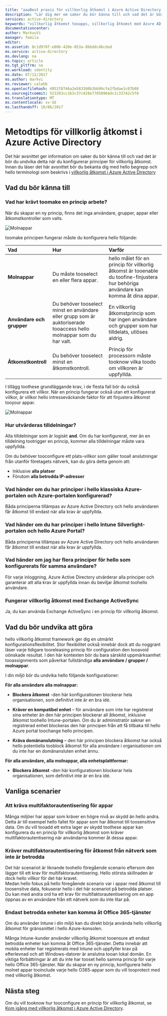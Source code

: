 ```yaml
---
title: "aaaBest praxis för villkorlig åtkomst i Azure Active Directory | Microsoft Docs"
description: "Lär dig mer om saker du bör känna till och vad det är bör du undvika detta när du konfigurerar principer för villkorlig åtkomst."
services: active-directory
keywords: "villkorlig åtkomst tooapps, villkorlig åtkomst med Azure AD, säker åtkomst toocompany resurser, principer för villkorlig åtkomst"
documentationcenter: 
author: MarkusVi
manager: femila
editor: 
ms.assetid: 8c1d978f-e80b-420e-853a-8bbddc4bcdad
ms.service: active-directory
ms.devlang: na
ms.topic: article
ms.tgt_pltfrm: na
ms.workload: identity
ms.date: 07/12/2017
ms.author: markvi
ms.reviewer: calebb
ms.openlocfilehash: 4952f8746a2e583380b3bb99cfe2fbdae1c07b08
ms.sourcegitcommit: 523283cc1b3c37c428e77850964dc1c33742c5f0
ms.translationtype: MT
ms.contentlocale: sv-SE
ms.lasthandoff: 10/06/2017
---
```

# <a name="best-practices-for-conditional-access-in-azure-active-directory"></a>Metodtips för villkorlig åtkomst i Azure Active Directory

Det här avsnittet ger information om saker du bör känna till och vad det är bör du undvika detta när du konfigurerar principer för villkorlig åtkomst. Innan du läser det här avsnittet bör du bekanta dig med hello begrepp och hello terminologi som beskrivs i [villkorlig åtkomst i Azure Active Directory](active-directory-conditional-access-azure-portal.md)

## <a name="what-you-should-know"></a>Vad du bör känna till

### <a name="whats-required-toomake-a-policy-work"></a>Vad har krävt toomake en princip arbete?

När du skapar en ny princip, finns det inga användare, grupper, appar eller åtkomstkontroller som valts.

![Molnappar](./media/active-directory-conditional-access-best-practices/02.png)


toomake principen fungerar måste du konfigurera hello följande:


|Vad           | Hur                                  | Varför|
|:--            | :--                                  | :-- |
|**Molnappar** |Du måste tooselect en eller flera appar.  | hello målet för en princip för villkorlig åtkomst är tooenable du toofine-finjustera hur behöriga användare kan komma åt dina appar.|
| **Användare och grupper** | Du behöver tooselect minst en användare eller grupp som är auktoriserade tooaccess hello molnappar som du har valt. | En villkorlig åtkomstprincip som har ingen användare och grupper som har tilldelats, utlöses aldrig. |
| **Åtkomstkontroll** | Du behöver tooselect minst en åtkomstkontroll. | Princip för processorn måste tooknow vilka toodo om villkoren är uppfyllda.|


I tillägg toothese grundläggande krav, i de flesta fall bör du också konfigurera ett villkor. När en princip fungerar också utan ett konfigurerat villkor, är villkor hello intresseväckande faktor för att finjustera åtkomst tooyour appar.


![Molnappar](./media/active-directory-conditional-access-best-practices/04.png)



### <a name="how-are-assignments-evaluated"></a>Hur utvärderas tilldelningar?

Alla tilldelningar som är logiskt **and**. Om du har konfigurerat, mer än en tilldelning tootrigger en princip, kommer alla tilldelningar måste vara uppfyllda.  

Om du behöver tooconfigure ett plats-villkor som gäller tooall anslutningar från utanför företagets nätverk, kan du göra detta genom att:

- Inklusive **alla platser**
- Förutom **alla betrodda IP-adresser**

### <a name="what-happens-if-you-have-policies-in-hello-azure-classic-portal-and-azure-portal-configured"></a>Vad händer om du har principer i hello klassiska Azure-portalen och Azure-portalen konfigurerad?  
Båda principerna tillämpas av Azure Active Directory och hello användaren får åtkomst till endast när alla krav är uppfyllda.

### <a name="what-happens-if-you-have-policies-in-hello-intune-silverlight-portal-and-hello-azure-portal"></a>Vad händer om du har principer i hello Intune Silverlight-portalen och hello Azure Portal?
Båda principerna tillämpas av Azure Active Directory och hello användaren får åtkomst till endast när alla krav är uppfyllda.

### <a name="what-happens-if-i-have-multiple-policies-for-hello-same-user-configured"></a>Vad händer om jag har flera principer för hello som konfigurerats för samma användare?  
För varje inloggning, Azure Active Directory utvärderar alla principer och garanterar att alla krav är uppfyllda innan du beviljar åtkomst toohello användare.


### <a name="does-conditional-access-work-with-exchange-activesync"></a>Fungerar villkorlig åtkomst med Exchange ActiveSync

Ja, du kan använda Exchange ActiveSync i en princip för villkorlig åtkomst.


## <a name="what-you-should-avoid-doing"></a>Vad du bör undvika att göra

hello villkorlig åtkomst framework ger dig en utmärkt konfigurationsflexibilitet. Stor flexibilitet också innebär dock att du noggrant läser varje tidigare tooreleasing princip för configuration den tooavoid oönskade resultat. I den här kontexten bör du bara särskild uppmärksamhet tooassignments som påverkar fullständiga **alla användare / grupper / molnappar**.

I din miljö bör du undvika hello följande konfigurationer:


**För alla användare alla molnappar:**

- **Blockera åtkomst** -den här konfigurationen blockerar hela organisationen, som definitivt inte är en bra idé.

- **Kräver en kompatibel enhet** – för användare som inte har registrerat sina enheter än den här principen blockerar all åtkomst, inklusive åtkomst toohello Intune-portalen. Om du är administratör saknar en registrerad enhet blockeras den här principen från att få tillbaka till hello Azure portal toochange hello principen.

- **Kräva domänanslutning** – den här principen blockera åtkomst har också hello potentiella tooblock åtkomst för alla användare i organisationen om du inte har en domänansluten enhet ännu.


**För alla användare, alla molnappar, alla enhetsplattformar:**

- **Blockera åtkomst** -den här konfigurationen blockerar hela organisationen, som definitivt inte är en bra idé.


## <a name="common-scenarios"></a>Vanliga scenarier

### <a name="requiring-multi-factor-authentication-for-apps"></a>Att kräva multifaktorautentisering för appar

Många miljöer har appar som kräver en högre nivå av skydd än hello andra.
Detta är till exempel hello fallet för appar som har åtkomst till toosensitive data.
Om du vill tooadd ett extra lager av skydd toothese appar kan konfigurera du en princip för villkorlig åtkomst som kräver multifaktorautentisering när användarna kommer åt dessa appar.


### <a name="requiring-multi-factor-authentication-for-access-from-networks-that-are-not-trusted"></a>Kräver multifaktorautentisering för åtkomst från nätverk som inte är betrodda

Det här scenariot är liknande toohello föregående scenario eftersom den lägger till ett krav för multifaktorautentisering.
Hello största skillnaden är dock hello villkor för det här kravet.  
Medan hello fokus på hello föregående scenario var i appar med åtkomst till toosensitve data, fokuserar hello i det här scenariot på betrodda platser.  
Du kan med andra ord ha ett krav för multifaktorautentisering om en app öppnas av en användare från ett nätverk som du inte litar på.


### <a name="only-trusted-devices-can-access-office-365-services"></a>Endast betrodda enheter kan komma åt Office 365-tjänster

Om du använder Intune i din miljö kan du direkt börja använda hello villkorlig åtkomst för gränssnittet i hello Azure-konsolen.

Många Intune-kunder använder villkorlig åtkomst tooensure att endast betrodda enheter kan komma åt Office 365-tjänster. Detta innebär att mobila enheter har registrerats med Intune och uppfyller krav på efterlevnad och att Windows-datorer är anslutna tooan lokal domän. En viktiga förbättringar är att du inte har tooset hello samma princip för varje hello Office 365-tjänster.  När du skapar en ny princip, konfigurera hello molnet appar tooinclude varje hello O365-appar som du vill tooprotect med med villkorlig åtkomst.

## <a name="next-steps"></a>Nästa steg

Om du vill tooknow hur tooconfigure en princip för villkorlig åtkomst, se [Kom igång med villkorlig åtkomst i Azure Active Directory](active-directory-conditional-access-azure-portal-get-started.md).
